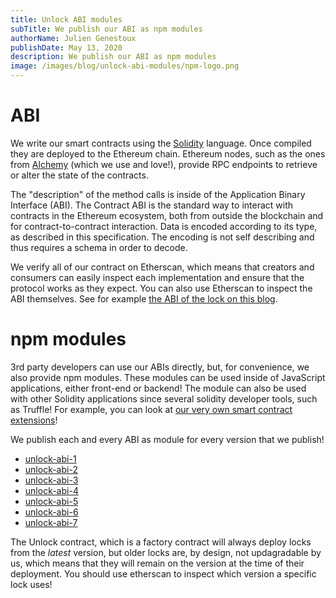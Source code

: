 ```yaml
---
title: Unlock ABI modules
subTitle: We publish our ABI as npm modules
authorName: Julien Genestoux
publishDate: May 13, 2020
description: We publish our ABI as npm modules
image: /images/blog/unlock-abi-modules/npm-logo.png
---
```


# ABI

We write our smart contracts using the [Solidity](https://solidity.readthedocs.io/) language. Once compiled they are deployed to the Ethereum chain. Ethereum nodes, such as the ones from [Alchemy](https://alchemyapi.io/) (which we use and love!), provide RPC endpoints to retrieve or alter the state of the contracts.

The "description" of the method calls is inside of the Application Binary Interface (ABI). The Contract ABI is the standard way to interact with contracts in the Ethereum ecosystem, both from outside the blockchain and for contract-to-contract interaction. Data is encoded according to its type, as described in this specification. The encoding is not self describing and thus requires a schema in order to decode.

We verify all of our contract on Etherscan, which means that creators and consumers can easily inspect each implementation and ensure that the protocol works as they expect. You can also use Etherscan to inspect the ABI themselves. See for example [the ABI of the lock on this blog](https://etherscan.io/address/0xCE62D71c768aeD7EA034c72a1bc4CF58830D9894#code).

# npm modules

3rd party developers can use our ABIs directly, but, for convenience, we also provide npm modules. These modules can be used inside of JavaScript applications, either front-end or backend! The module can also be used with other Solidity applications since several solidity developer tools, such as Truffle! For example, you can look at [our very own smart contract extensions](https://github.com/unlock-protocol/unlock/tree/master/smart-contract-extensions)!

We publish each and every ABI as module for every version that we publish!

- [unlock-abi-1](https://www.npmjs.com/package/@unlock-protocol/unlock-abi-1)
- [unlock-abi-2](https://www.npmjs.com/package/@unlock-protocol/unlock-abi-2)
- [unlock-abi-3](https://www.npmjs.com/package/@unlock-protocol/unlock-abi-3)
- [unlock-abi-4](https://www.npmjs.com/package/@unlock-protocol/unlock-abi-4)
- [unlock-abi-5](https://www.npmjs.com/package/@unlock-protocol/unlock-abi-5)
- [unlock-abi-6](https://www.npmjs.com/package/@unlock-protocol/unlock-abi-6)
- [unlock-abi-7](https://www.npmjs.com/package/@unlock-protocol/unlock-abi-7)

The Unlock contract, which is a factory contract will always deploy locks from the _latest_ version, but older locks are, by design, not updagradable by us, which means that they will remain on the version at the time of their deployment. You should use etherscan to inspect which version a specific lock uses!
